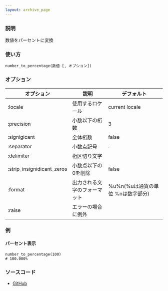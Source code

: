 ```yaml
---
layout: archive_page
---
```

### 説明
数値をパーセントに変換

### 使い方
    number_to_percentage(数値 [, オプション])

### オプション

オプション                      | 説明             | デフォルト
-------------------------- | -------------- | ----------------------
:locale                    | 使用するロケール       | current locale
:precision                 | 小数以下の桁数        | 3
:signigicant               | 全体桁数           | false
:separator                 | 小数点記号          | .
:delimiter                 | 桁区切り文字         |
:strip_insignidicant_zeros | 小数点以下の0を削除     | false
:format                    | 出力される文字のフォーマット | %u%n(%uは通貨の単位 %nは数字部分)
:raise                     | エラーの場合に例外 |

### 例
#### パーセント表示
    number_to_percentage(100)
    # 100.000%

### ソースコード
* [GitHub](https://github.com/rails/rails/blob/ac30e389ecfa0e26e3d44c1eda8488ddf63b3ecc/actionview/lib/action_view/helpers/number_helper.rb#L160)